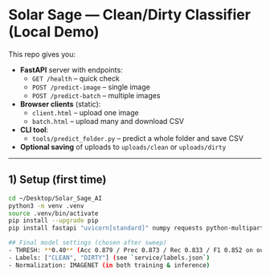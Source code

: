 # Solar Sage — Clean/Dirty Classifier (Local Demo)

This repo gives you:

- **FastAPI** server with endpoints:
  - `GET /health` – quick check
  - `POST /predict-image` – single image
  - `POST /predict-batch` – multiple images
- **Browser clients** (static):
  - `client.html` – upload one image
  - `batch.html` – upload many and download CSV
- **CLI tool**:
  - `tools/predict_folder.py` – predict a whole folder and save CSV
- **Optional saving** of uploads to `uploads/clean` or `uploads/dirty`

---

## 1) Setup (first time)

```bash
cd ~/Desktop/Solar_Sage_AI
python3 -m venv .venv
source .venv/bin/activate
pip install --upgrade pip
pip install fastapi "uvicorn[standard]" numpy requests python-multipart

## Final model settings (chosen after sweep)
- THRESH: **0.40** (Acc 0.879 / Prec 0.873 / Rec 0.833 / F1 0.852 on our val split)
- Labels: ["CLEAN", "DIRTY"] (see `service/labels.json`)
- Normalization: IMAGENET (in both training & inference)

